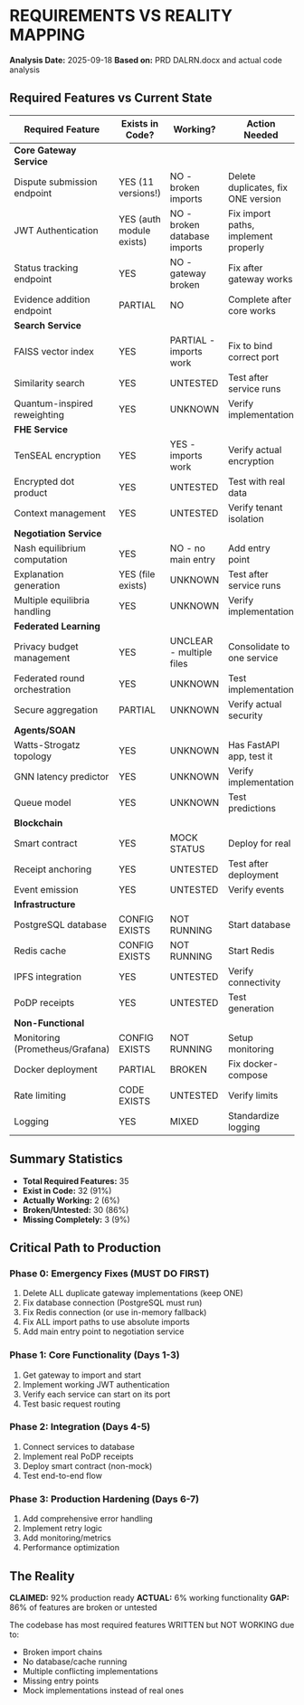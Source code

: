 # REQUIREMENTS VS REALITY MAPPING
**Analysis Date:** 2025-09-18
**Based on:** PRD DALRN.docx and actual code analysis

## Required Features vs Current State

| Required Feature | Exists in Code? | Working? | Action Needed | Priority |
|-----------------|----------------|----------|---------------|----------|
| **Core Gateway Service** |
| Dispute submission endpoint | YES (11 versions!) | NO - broken imports | Delete duplicates, fix ONE version | P0 |
| JWT Authentication | YES (auth module exists) | NO - broken database imports | Fix import paths, implement properly | P0 |
| Status tracking endpoint | YES | NO - gateway broken | Fix after gateway works | P1 |
| Evidence addition endpoint | PARTIAL | NO | Complete after core works | P2 |
| **Search Service** |
| FAISS vector index | YES | PARTIAL - imports work | Fix to bind correct port | P1 |
| Similarity search | YES | UNTESTED | Test after service runs | P1 |
| Quantum-inspired reweighting | YES | UNKNOWN | Verify implementation | P2 |
| **FHE Service** |
| TenSEAL encryption | YES | YES - imports work | Verify actual encryption | P1 |
| Encrypted dot product | YES | UNTESTED | Test with real data | P1 |
| Context management | YES | UNTESTED | Verify tenant isolation | P2 |
| **Negotiation Service** |
| Nash equilibrium computation | YES | NO - no main entry | Add entry point | P0 |
| Explanation generation | YES (file exists) | UNKNOWN | Test after service runs | P2 |
| Multiple equilibria handling | YES | UNKNOWN | Verify implementation | P2 |
| **Federated Learning** |
| Privacy budget management | YES | UNCLEAR - multiple files | Consolidate to one service | P1 |
| Federated round orchestration | YES | UNKNOWN | Test implementation | P2 |
| Secure aggregation | PARTIAL | UNKNOWN | Verify actual security | P2 |
| **Agents/SOAN** |
| Watts-Strogatz topology | YES | UNKNOWN | Has FastAPI app, test it | P1 |
| GNN latency predictor | YES | UNKNOWN | Verify implementation | P2 |
| Queue model | YES | UNKNOWN | Test predictions | P2 |
| **Blockchain** |
| Smart contract | YES | MOCK STATUS | Deploy for real | P1 |
| Receipt anchoring | YES | UNTESTED | Test after deployment | P2 |
| Event emission | YES | UNTESTED | Verify events | P2 |
| **Infrastructure** |
| PostgreSQL database | CONFIG EXISTS | NOT RUNNING | Start database | P0 |
| Redis cache | CONFIG EXISTS | NOT RUNNING | Start Redis | P0 |
| IPFS integration | YES | UNTESTED | Verify connectivity | P2 |
| PoDP receipts | YES | UNTESTED | Test generation | P1 |
| **Non-Functional** |
| Monitoring (Prometheus/Grafana) | CONFIG EXISTS | NOT RUNNING | Setup monitoring | P3 |
| Docker deployment | PARTIAL | BROKEN | Fix docker-compose | P1 |
| Rate limiting | CODE EXISTS | UNTESTED | Verify limits | P3 |
| Logging | YES | MIXED | Standardize logging | P2 |

## Summary Statistics
- **Total Required Features:** 35
- **Exist in Code:** 32 (91%)
- **Actually Working:** 2 (6%)
- **Broken/Untested:** 30 (86%)
- **Missing Completely:** 3 (9%)

## Critical Path to Production
### Phase 0: Emergency Fixes (MUST DO FIRST)
1. Delete ALL duplicate gateway implementations (keep ONE)
2. Fix database connection (PostgreSQL must run)
3. Fix Redis connection (or use in-memory fallback)
4. Fix ALL import paths to use absolute imports
5. Add main entry point to negotiation service

### Phase 1: Core Functionality (Days 1-3)
1. Get gateway to import and start
2. Implement working JWT authentication
3. Verify each service can start on its port
4. Test basic request routing

### Phase 2: Integration (Days 4-5)
1. Connect services to database
2. Implement real PoDP receipts
3. Deploy smart contract (non-mock)
4. Test end-to-end flow

### Phase 3: Production Hardening (Days 6-7)
1. Add comprehensive error handling
2. Implement retry logic
3. Add monitoring/metrics
4. Performance optimization

## The Reality
**CLAIMED:** 92% production ready
**ACTUAL:** 6% working functionality
**GAP:** 86% of features are broken or untested

The codebase has most required features WRITTEN but NOT WORKING due to:
- Broken import chains
- No database/cache running
- Multiple conflicting implementations
- Missing entry points
- Mock implementations instead of real ones